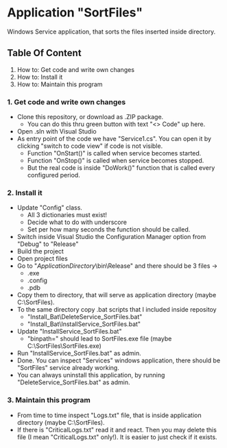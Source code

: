 # Application "SortFiles"
Windows Service application, that sorts the files inserted inside directory.

## Table Of Content
1. How to: Get code and write own changes
2. How to: Install it
3. How to: Maintain this program

### 1. Get code and write own changes
- Clone this repository, or download as .ZIP package. 
    - You can do this thru green button with text "<> Code" up here.
- Open .sln with Visual Studio
- As entry point of the code we have "Service1.cs". You can open it by clicking "switch to code view" if code is not visible. 
    - Function "OnStart()" is called when service becomes started. 
    - Function "OnStop()" is called when service becomes stopped. 
    - But the real code is inside "DoWork()" function that is called every configured period.

### 2. Install it
- Update "Config" class.
    - All 3 dictionaries must exist!
    - Decide what to do with underscore
    - Set per how many seconds the function should be called.
- Switch inside Visual Studio the Configuration Manager option from "Debug" to "Release"
- Build the project
- Open project files
- Go to "*ApplicationDirectory*\bin\Release" and there should be 3 files -> 
    - .exe 
    - .config 
    - .pdb
- Copy them to directory, that will serve as application directory (maybe C:\SortFiles).
- To the same directory copy .bat scripts that I included inside repositoy
    - "Install_Bat\DeleteService_SortFiles.bat" 
    - "Install_Bat\InstallService_SortFiles.bat"
- Update "InstallService_SortFiles.bat"
    - "binpath=" should lead to SortFiles.exe file (maybe C:\SortFiles\SortFiles.exe)
- Run "InstallService_SortFiles.bat" as admin.
- Done. You can inspect "Services" windows application, there should be "SortFiles" service already working.
- You can always uninstall this application, by running "DeleteService_SortFiles.bat" as admin.

### 3. Maintain this program
- From time to time inspect "Logs.txt" file, that is inside application directory (maybe C:\SortFiles).
- If there is "CriticalLogs.txt" read it and react. Then you may delete this file (I mean "CriticalLogs.txt" only!). It is easier to just check if it exists.
